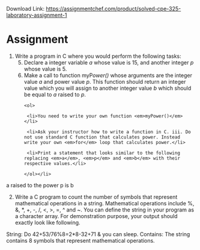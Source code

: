 Download Link: https://assignmentchef.com/product/solved-cpe-325-laboratory-assignment-1
<br>






<h1>Assignment</h1>

<ol>

 <li>Write a program in C where you would perform the following tasks:

  <ol start="5">

   <li>Declare a integer variable <em>a</em> whose value is 15, and another integer <em>p</em> whose value is 5.</li>

   <li>Make a call to function myP<em>ower() </em>whose arguments are the integer value <em>a </em>and power value <em>p</em>. This function should return an integer value which you will assign to another integer value <em>b </em>which should be equal to <em>a</em> raised to <em>p</em>.

    <ol>

     <li>You need to write your own function <em>myPower()</em></li>

     <li>Ask your instructor how to write a function in C. iii. Do not use standard C function that calculates power. Instead write your own <em>for</em> loop that calculates power.</li>

     <li>Print a statement that looks similar to the following replacing <em>a</em>, <em>p</em> and <em>b</em> with their respective values.</li>

    </ol></li>

  </ol></li>

</ol>

a raised to the power p is b

<ol start="2">

 <li>Write a C program to count the number of symbols that represent mathematical operations in a string. Mathematical operations include %, &amp;, *, +, -, /, &lt;, &gt;, =, ^ and ~. You can define the string in your program as a character array. For demonstration purpose, your output should exactly look like following.</li>

</ol>

String: Do 42+53/76%8=2*8-32+71 &amp; you can sleep. Contains: The string contains 8 symbols that represent mathematical operations.


